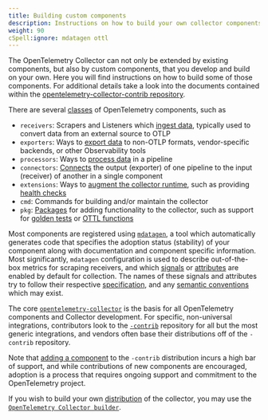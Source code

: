 ```yaml
---
title: Building custom components
description: Instructions on how to build your own collector components
weight: 90
cSpell:ignore: mdatagen ottl
---
```


The OpenTelemetry Collector can not only be extended by existing components, but
also by custom components, that you develop and build on your own. Here you will
find instructions on how to build some of those components. For additional
details take a look into the documents contained within the
[opentelemetry-collector-contrib repository](https://github.com/open-telemetry/opentelemetry-collector-contrib/blob/main/README.md).

There are several
[classes](https://github.com/open-telemetry/opentelemetry-collector/blob/67d37183e6ac9b7180fefc6dc3a55f2a75c12fba/cmd/mdatagen/main.go#L192)
of OpenTelemetry components, such as

- `receivers`: Scrapers and Listeners which
  [ingest data](https://github.com/open-telemetry/opentelemetry-collector/tree/main/receiver#readme),
  typically used to convert data from an external source to OTLP
- `exporters`: Ways to
  [export data](https://github.com/open-telemetry/opentelemetry-collector/tree/main/exporter#readme)
  to non-OTLP formats, vendor-specific backends, or other Observability tools
- `processors`: Ways to
  [process data](https://github.com/open-telemetry/opentelemetry-collector/tree/main/processor#readme)
  in a pipeline
- `connectors`:
  [Connects](https://github.com/open-telemetry/opentelemetry-collector/tree/main/connector#readme)
  the output (exporter) of one pipeline to the input (receiver) of another in a
  single component
- `extensions`: Ways to
  [augment the collector runtime](https://github.com/open-telemetry/opentelemetry-collector/blob/main/extension/README.md),
  such as providing
  [health checks](https://github.com/open-telemetry/opentelemetry-collector-contrib/blob/main/extension/healthcheckextension/README.md)
- `cmd`: Commands for building and/or maintain the collector
- `pkg`:
  [Packages](https://github.com/search?q=org%3Aopen-telemetry+%22class%3A+pkg%22&type=code)
  for adding functionality to the collector, such as support for
  [golden tests](https://github.com/open-telemetry/opentelemetry-collector-contrib/tree/main/pkg/golden#readme)
  or
  [OTTL functions](https://github.com/open-telemetry/opentelemetry-collector-contrib/tree/main/pkg/ottl#readme)

Most components are registered using
[`mdatagen`](https://github.com/open-telemetry/opentelemetry-collector/tree/main/cmd/mdatagen#readme),
a tool which automatically generates code that specifies the adoption status
(stability) of your component along with documentation and component specific
information. Most significantly, `mdatagen` configuration is used to describe
out-of-the-box metrics for scraping receivers, and which
[signals](/docs/concepts/signals/) or
[attributes](/docs/specs/otel/common/#attribute) are
enabled by default for collection. The names of these signals and attributes try
to follow their respective
[specification](/docs/specs/semconv/general/attribute-naming/),
and any [semantic conventions](/docs/specs/semconv/)
which may exist.

The core
[`opentelemetry-collector`](https://github.com/open-telemetry/opentelemetry-collector/blob/main/README.md)
is the basis for all OpenTelemetry components and Collector development. For
specific, non-universal integrations, contributors look to the
[`-contrib`](https://github.com/open-telemetry/opentelemetry-collector-contrib/blob/main/README.md)
repository for all but the most generic integrations, and vendors often base
their distributions off of the `-contrib` repository.

Note that
[adding a component](https://github.com/open-telemetry/opentelemetry-collector-contrib/blob/main/CONTRIBUTING.md#adding-new-components)
to the `-contrib` distribution incurs a high bar of support, and while
contributions of new components are encouraged, adoption is a process that
requires ongoing support and commitment to the OpenTelemetry project.

If you wish to build your own [distribution](../distributions/) of the
collector, you may use the
[`OpenTelemetry Collector builder`](../custom-collector).
